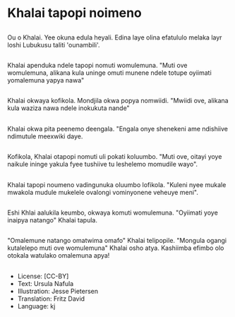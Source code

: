 # Khalai tapopi noimeno

##
Ou o Khalai. Yee okuna edula heyali. Edina laye olina efatululo melaka layr loshi Lubukusu taliti 'ounambili'.

##
Khalai apenduka ndele tapopi nomuti womulemuna. "Muti ove womulemuna, alikana kula uninge omuti munene ndele totupe oyiimati yomalemuna yapya nawa"

##
Khalai okwaya kofikola. Mondjila okwa popya nomwiidi. "Mwiidi ove, alikana kula waziza nawa ndele inokukuta nande"

##
Khalai okwa pita peenemo deengala. "Engala onye shenekeni ame ndishiive ndimutule meexwiki daye.

##
Kofikola, Khalai otapopi nomuti uli pokati koluumbo. "Muti ove, oitayi yoye naikule ininge yakula fyee tushiive tu leshelemo momudile wayo".

##
Khalai tapopi noumeno vadingunuka oluumbo lofikola. "Kuleni nyee mukale mwakola mudule mukelele ovalongi vominyonene veheuye meni".

##
Eshi Khlai aalukila keumbo, okwaya komuti womulemuna. "Oyiimati yoye inaipya natango" Khalai tapula.

##
"Omalemune natango omatwima omafo" Khalai telipopile. "Mongula ogangi kutalelepo muti ove womulemuna" Khalai osho atya. Kashiimba efimbo olo otokala watulako omalemuna apya!

##
* License: [CC-BY]
* Text: Ursula Nafula
* Illustration: Jesse Pietersen
* Translation: Fritz David
* Language: kj
